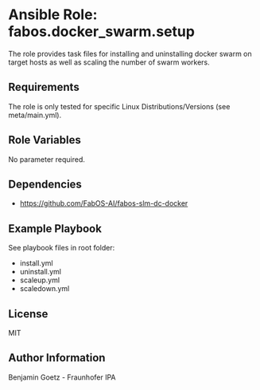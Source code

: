 Ansible Role: fabos.docker_swarm.setup
=========

The role provides task files for installing and uninstalling docker swarm on target hosts as well as scaling the number of swarm workers.

Requirements
------------

The role is only tested for specific Linux Distributions/Versions (see meta/main.yml).

Role Variables
--------------

No parameter required.

Dependencies
------------

- https://github.com/FabOS-AI/fabos-slm-dc-docker
  

Example Playbook
----------------

See playbook files in root folder:

- install.yml
- uninstall.yml
- scaleup.yml
- scaledown.yml

License
-------

MIT

Author Information
------------------

Benjamin Goetz - Fraunhofer IPA
